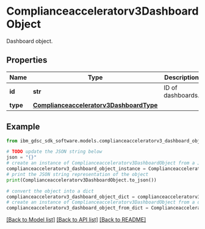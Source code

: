 # Complianceacceleratorv3DashboardObject

Dashboard object.

## Properties

Name | Type | Description | Notes
------------ | ------------- | ------------- | -------------
**id** | **str** | ID of dashboards. | [optional] 
**type** | [**Complianceacceleratorv3DashboardType**](Complianceacceleratorv3DashboardType.md) |  | [optional] 

## Example

```python
from ibm_gdsc_sdk_software.models.complianceacceleratorv3_dashboard_object import Complianceacceleratorv3DashboardObject

# TODO update the JSON string below
json = "{}"
# create an instance of Complianceacceleratorv3DashboardObject from a JSON string
complianceacceleratorv3_dashboard_object_instance = Complianceacceleratorv3DashboardObject.from_json(json)
# print the JSON string representation of the object
print(Complianceacceleratorv3DashboardObject.to_json())

# convert the object into a dict
complianceacceleratorv3_dashboard_object_dict = complianceacceleratorv3_dashboard_object_instance.to_dict()
# create an instance of Complianceacceleratorv3DashboardObject from a dict
complianceacceleratorv3_dashboard_object_from_dict = Complianceacceleratorv3DashboardObject.from_dict(complianceacceleratorv3_dashboard_object_dict)
```
[[Back to Model list]](../README.md#documentation-for-models) [[Back to API list]](../README.md#documentation-for-api-endpoints) [[Back to README]](../README.md)


